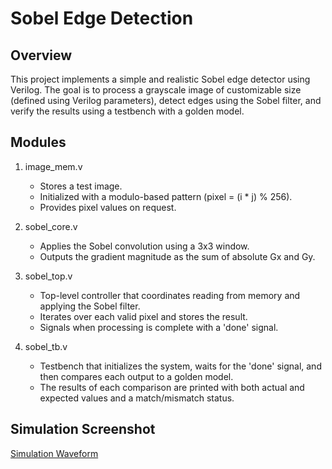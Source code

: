 Sobel Edge Detection
====================

Overview
--------
This project implements a simple and realistic Sobel edge detector using Verilog. The goal is to process a grayscale image of customizable size (defined using Verilog parameters), detect edges using the Sobel filter, and verify the results using a testbench with a golden model.

Modules
-------

1. image_mem.v
   - Stores a test image.
   - Initialized with a modulo-based pattern (pixel = (i * j) % 256).
   - Provides pixel values on request.

2. sobel_core.v
   - Applies the Sobel convolution using a 3x3 window.
   - Outputs the gradient magnitude as the sum of absolute Gx and Gy.

3. sobel_top.v
   - Top-level controller that coordinates reading from memory and applying the Sobel filter.
   - Iterates over each valid pixel and stores the result.
   - Signals when processing is complete with a 'done' signal.

4. sobel_tb.v
   - Testbench that initializes the system, waits for the 'done' signal, and then compares each output to a golden model.
   - The results of each comparison are printed with both actual and expected values and a match/mismatch status.

Simulation Screenshot
---------------------

[Simulation Waveform](https://github.com/hitechzex/Sobel-Edge-Detection/blob/main/simulation_screenshot.png?raw=true)
